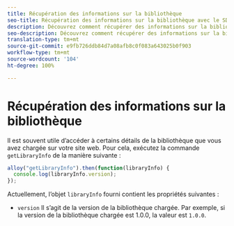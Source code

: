 ```yaml
---
title: Récupération des informations sur la bibliothèque
seo-title: Récupération des informations sur la bibliothèque avec le SDK Web d’Adobe Experience Platform
description: Découvrez comment récupérer des informations sur la bibliothèque chargée sur le site web
seo-description: Découvrez comment récupérer des informations sur la bibliothèque chargée sur le site web
translation-type: tm+mt
source-git-commit: e9fb726ddb84d7a08afb8c0f083a643025b0f903
workflow-type: tm+mt
source-wordcount: '104'
ht-degree: 100%

---
```



# Récupération des informations sur la bibliothèque

Il est souvent utile d’accéder à certains détails de la bibliothèque que vous avez chargée sur votre site web. Pour cela, exécutez la commande `getLibraryInfo` de la manière suivante :

```js
alloy("getLibraryInfo").then(function(libraryInfo) {
  console.log(libraryInfo.version);
});
```

Actuellement, l’objet `libraryInfo` fourni contient les propriétés suivantes :

* `version` Il s’agit de la version de la bibliothèque chargée. Par exemple, si la version de la bibliothèque chargée est 1.0.0, la valeur est `1.0.0`.